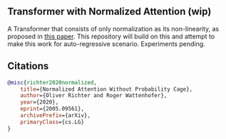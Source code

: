## Transformer with Normalized Attention (wip)

A Transformer that consists of only normalization as its non-linearity, as proposed in <a href="https://arxiv.org/abs/2005.09561">this paper</a>. This repository will build on this and attempt to make this work for auto-regressive scenario. Experiments pending.

## Citations

```bibtex
@misc{richter2020normalized,
    title={Normalized Attention Without Probability Cage},
    author={Oliver Richter and Roger Wattenhofer},
    year={2020},
    eprint={2005.09561},
    archivePrefix={arXiv},
    primaryClass={cs.LG}
}
```
